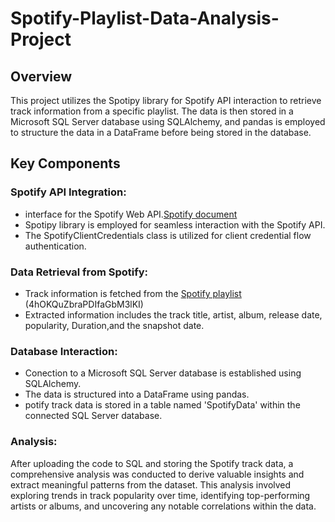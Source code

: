 # Spotify-Playlist-Data-Analysis-Project

## Overview
This project utilizes the Spotipy library for Spotify API interaction to retrieve track information from a specific playlist. The data is then stored in a Microsoft SQL Server database using SQLAlchemy, and pandas is employed to structure the data in a DataFrame before being stored in the database.

## Key Components
### Spotify API Integration:
* interface for the Spotify Web API.[Spotify document](https://spotipy.readthedocs.io/en/2.22.1/)
* Spotipy library is employed for seamless interaction with the Spotify API.
* The SpotifyClientCredentials class is utilized for client credential flow authentication.

### Data Retrieval from Spotify:
* Track information is fetched from the [Spotify playlist](https://open.spotify.com/playlist/4hOKQuZbraPDIfaGbM3lKI) 
  (4hOKQuZbraPDIfaGbM3lKI)
* Extracted information includes the track title, artist, album, release date, popularity, Duration,and the snapshot date.

### Database Interaction:

* Conection to a Microsoft SQL Server database is established using SQLAlchemy.
* The data is structured into a DataFrame using pandas.
* potify track data is stored in a table named 'SpotifyData' within the connected SQL Server database.
### Analysis:

After uploading the code to SQL and storing the Spotify track data, a comprehensive analysis was conducted to derive valuable insights and extract meaningful patterns from the dataset. This analysis involved exploring trends in track popularity over time, identifying top-performing artists or albums, and uncovering any notable correlations within the data.
